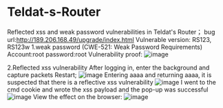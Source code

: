 # Teldat-s-Router
Reflected xss and weak password vulnerabilities in Teldat's Router；
bug url:http://189.206.168.49/upgrade/index.html
Vulnerable version: RS123, RS123w
1.weak password (CWE-521: Weak Password Requirements)
Account:root
password:root
Vulnerability proof:
![image](https://user-images.githubusercontent.com/38815439/187359831-81c7aa38-9428-4b5a-8c6e-e91a300f263c.png)

2.Reflected xss vulnerability
After logging in, enter the background and capture packets Restart;
![image](https://user-images.githubusercontent.com/38815439/187360420-ede1e1d2-8df8-45ec-9ba3-8082f75b29da.png)
Entering aaaa and returning aaaa, it is suspected that there is a reflective xss vulnerability
![image](https://user-images.githubusercontent.com/38815439/187361294-caa42e23-c68e-4f42-a1f3-8e1c125d05d8.png)
I went to the cmd cookie and wrote the xss payload and the pop-up was successful
![image](https://user-images.githubusercontent.com/38815439/187361658-2b24b895-ab0c-47fd-b6fe-d569fa4d011d.png)
View the effect on the browser:
![image](https://user-images.githubusercontent.com/38815439/187362213-273af07e-9fdb-40fe-8d65-805ceef76072.png)
